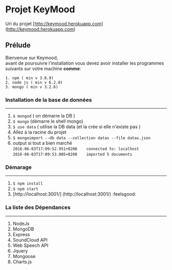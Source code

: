 # Projet KeyMood 

Url du projet [http://keymood.herokuapp.com] (http://keymood.herokuapp.com) 
## Prélude
 Bienvenue sur Keymood,   
 avant de poursuivre l'installation vous devez avoir installer les programmes suivants
 sur votre machine **comme**:  
 
    1. npm ( min v 3.8.9)  
    2. node js ( min v 6.2.0)  
    3. mongo ( min v 3.2.6)
      
### Installation de la base de données
-----------------------------------------
 1. ```$ mongod``` ( on démarre la DB )
 2. ```$ mongo``` (démarre le shell mongo)
 3. ```$ use data``` ( utilise la DB data (et la crée si elle n'existe pas )
 4. Allez  à la racine du  projet 
 5. ```$ mongoimport --db data --collection datas --file datas.json```
 6. output si tout a bien marché  
  ```2016-06-03T17:09:52.951+0200    connected to: localhost```   
  ```2016-06-03T17:09:53.005+0200    imported 5 documents```
 
 
### Démarage
----------------------------
1. ```$ npm install```  
2. ```$ npm start```  
3. [http://localhost:3001/] (http://localhost:3001/) :feelsgood:  

### La liste des Dépendances
---------------------------------
1. NodeJs
2. MongoDB
3. Express 
4. SoundCloud API
5. Web Speech API
6. Jquery
7. Mongoose
8. Charts.js